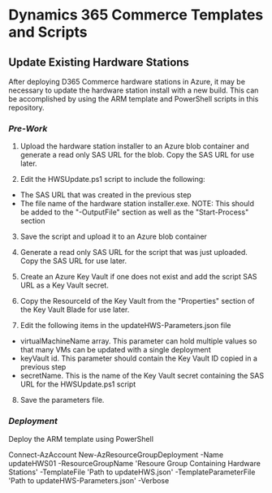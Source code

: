 # Dynamics 365 Commerce Templates and Scripts

## Update Existing Hardware Stations
After deploying D365 Commerce hardware stations in Azure, it may be necessary to update the hardware station install with a new build. This can be accomplished by using the ARM template and PowerShell scripts in this repository.

### *Pre-Work*
1. Upload the hardware station installer to an Azure blob container and generate a read only SAS URL for the blob. Copy the SAS URL for use later.

2. Edit the HWSUpdate.ps1 script to include the following:
  * The SAS URL that was created in the previous step
  * The file name of the hardware station installer.exe. NOTE: This should be added to the "-OutputFile" section as well as the "Start-Process" section

3. Save the script and upload it to an Azure blob container

4. Generate a read only SAS URL for the script that was just uploaded. Copy the SAS URL for use later.

5. Create an Azure Key Vault if one does not exist and add the script SAS URL as a Key Vault secret.

6. Copy the ResourceId of the Key Vault from the "Properties" section of the Key Vault Blade for use later.

7. Edit the following items in the updateHWS-Parameters.json file
  * virtualMachineName array. This parameter can hold multiple values so that many VMs can be updated with a single deployment
  * keyVault id. This parameter should contain the Key Vault ID copied in a previous step
  * secretName. This is the name of the Key Vault secret containing the SAS URL for the HWSUpdate.ps1 script

8. Save the parameters file.

### *Deployment*
Deploy the ARM template using PowerShell

Connect-AzAccount
New-AzResourceGroupDeployment -Name updateHWS01 -ResourceGroupName 'Resoure Group Containing Hardware Stations' -TemplateFile 'Path to updateHWS.json' -TemplateParameterFile 'Path to updateHWS-Parameters.json' -Verbose
